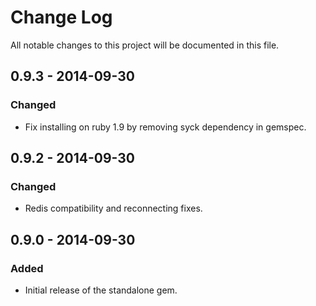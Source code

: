# Change Log
All notable changes to this project will be documented in this file.

## 0.9.3 - 2014-09-30
### Changed
- Fix installing on ruby 1.9 by removing syck dependency in gemspec.

## 0.9.2 - 2014-09-30
### Changed
- Redis compatibility and reconnecting fixes.

## 0.9.0 - 2014-09-30
### Added
- Initial release of the standalone gem.

